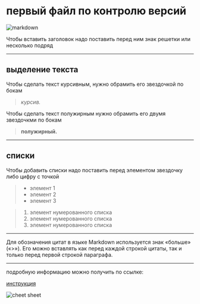 # первый файл по контролю версий

![markdown](https://lifehacker.ru/wp-content/uploads/2018/11/CHto-takoe-Markdown-i-kak-im-polzovatsya_1543442141.jpg)

Чтобы вставить заголовок надо поставить перед ним знак решетки или несколько подряд
*** 

## выделение текста  

Чтобы сделать текст курсивным, нужно обрамить его звездочкой по бокам 
> *курсив.*

Чтобы сделать текст полужирным нужно обрамить его двумя звездочкми по бокам 
>**полужирный.**   
***

## списки 

Чтобы добавить списки надо поставить перед элементом звездочку либо цифру с точкой

>* элемент 1
>* элемент 2
>* элемент 3

>1. элемент нумерованного списка
>2. элемент нумерованного списка
>3. элемент нумерованного списка
***

Для обозначения цитат в языке Markdown используется знак «больше» («>»). Его можно вставлять как перед каждой строкой цитаты, так и только перед первой строкой параграфа.
*** 

подробную информацию можно получить по ссылке:

[инструкция](https://gist.github.com/Jekins/2bf2d0638163f1294637 "перейти по ссылке") 

![cheet sheet](https://www.freecodecamp.org/news/content/images/2022/08/Markdown-cheatsheet.png)



